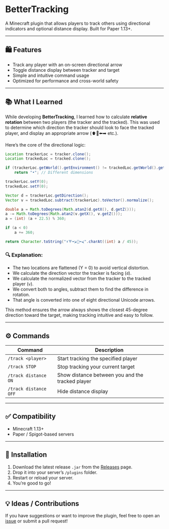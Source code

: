 # BetterTracking

A Minecraft plugin that allows players to track others using directional indicators and optional distance display. Built for Paper 1.13+.

---

## 🛍️ Features

- Track any player with an on-screen directional arrow
- Toggle distance display between tracker and target
- Simple and intuitive command usage
- Optimized for performance and cross-world safety

---

## 📚 What I Learned

While developing **BetterTracking**, I learned how to calculate **relative rotation** between two players (the tracker and the tracked). This was used to determine which direction the tracker should look to face the tracked player, and display an appropriate arrow (⬆️🔽⬅️➡ etc.).

Here’s the core of the directional logic:

```java
Location trackerLoc = tracker.clone();
Location trackedLoc = tracked.clone();

if (trackerLoc.getWorld().getEnvironment() != trackedLoc.getWorld().getEnvironment())
    return "•"; // Different dimensions

trackerLoc.setY(0);
trackedLoc.setY(0);

Vector d = trackerLoc.getDirection();
Vector v = trackedLoc.subtract(trackerLoc).toVector().normalize();

double a = Math.toDegrees(Math.atan2(d.getX(), d.getZ()));
a -= Math.toDegrees(Math.atan2(v.getX(), v.getZ()));
a = (int) (a + 22.5) % 360;

if (a < 0)
    a += 360;

return Character.toString("⬆️⮗➡️⮚🔽⬅️⮘".charAt((int) a / 45));
```

### 🔍 Explanation:

- The two locations are flattened (Y = 0) to avoid vertical distortion.
- We calculate the direction vector the tracker is facing (`d`).
- We calculate the normalized vector from the tracker to the tracked player (`v`).
- We convert both to angles, subtract them to find the difference in rotation.
- That angle is converted into one of eight directional Unicode arrows.

This method ensures the arrow always shows the closest 45-degree direction toward the target, making tracking intuitive and easy to follow.

---

## ⚙️ Commands

| Command                  | Description                                          |
|--------------------------|------------------------------------------------------|
| `/track <player>`        | Start tracking the specified player                 |
| `/track STOP`            | Stop tracking your current target                   |
| `/track distance ON`     | Show distance between you and the tracked player    |
| `/track distance OFF`    | Hide distance display                               |

---

## ✅ Compatibility

- Minecraft 1.13+
- Paper / Spigot-based servers

---

## 📂 Installation

1. Download the latest release `.jar` from the [Releases](https://github.com/mingolino/better-tracking-plugin/releases) page.
2. Drop it into your server’s `/plugins` folder.
3. Restart or reload your server.
4. You’re good to go!

---

## 💡 Ideas / Contributions

If you have suggestions or want to improve the plugin, feel free to open an [issue](https://github.com/mingolino/better-tracking-plugin/issues) or submit a pull request!

